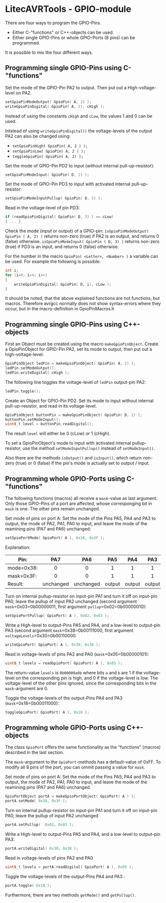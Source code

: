 # LitecAVRTools - GPIO-module #

There are four ways to program the GPIO-Pins. 
- Either C-"functions" or C++-objects can be used. 
- Either single GPIO-Pins or whole GPIO-Ports (8 pins) can be programmed. 

It is possible to mix the four different ways.

## Programming single GPIO-Pins using C-"functions" ##

Set the mode of the GPIO-Pin PA2 to output. Then put out a High-voltage-
level on PA2.
```C
setGpioPinModeOutput( GpioPin( A, 2) );
writeGpioPinDigital( GpioPin( A, 2), cHigh );
```
Instead of using the constants `cHigh` and `cLow`, the values 1 and 0 can be
used.

Intstead of using `writeGpioPinDigital()` the voltage-levels of the output PA2
can also be changed using:
- `setGpioPinHigh( GpioPin( A, 2 ) );`
- `setGpioPinLow( GpioPin( A, 2 ) );`
- `toggleGpioPin( GpioPin( A, 2) );`

Set the mode of GPIO-Pin PD2 to input (without internal pull-up-resistor):
```C
setGpioPinModeInput( GpioPin( D, 2) );
```

Set the mode of GPIO-Pin PD3 to input with activated internal pull-up-resistor:
```C
setGpioPinModeInputPullup( GpioPin( D, 3) );
```

Read in the voltage-level of pin PD3:
```C
if (readGpioPinDigital( GpioPin( D, 3) ) == cLow)
{ ... }
```

Check the mode (input or output) of a GPIO-pin:
`isGpioPinModeOutput( GpioPin ( A, 2) )` returns non-zero (true) if PA2 is an
output, and returns 0 (false) otherwise.
`isGpioPinModeInput( GpioPin ( D, 3) )` returns non-zero (true) if PD3 is an
input, and returns 0 (false) otherwise.

For the number in the macro `GpioPin( <Letter>, <Number> )` a variable
can be used. For example the following is possible:
```C
int i;
for (i=0; i<4; i++)
{
    writeGpioPinDigital( GpioPin( D, i), cLow );
}
```

It should be noted, that the above explained functions are not functions,
but macros. Therefore avrgcc normally does not show syntax-errors where they
occur, but in the macro-definition in GpioPinMacros.h

## Programming single GPIO-Pins using C++-objects ##

First an Object must be created using the macro `makeGpioPinObject`. Create
a GpioPinObject for GPIO-Pin PA2, set its mode to output, then put out a 
high-voltage-level:
```C
GpioPinObject ledPin = makeGpioPinObject( GpioPin( A, 2) );
ledPin.setModeOutput();
ledPin.writeDigital( cHigh );
```
The following line toggles the voltage-level of `ledPin` output-pin PA2:
```C
ledPin.toggle();
```
Create an Object for GPIO-Pin PD2. Set its mode to input without internal 
pull-up-resistor, and read in its voltage-level.
```C
GpioPinObject buttonPin = makeGpioPinObject( GpioPin( D, 2) );
buttonPin.setModeInput();
uint8_t level = buttonPin.readDigital();
```
The result `level` will either be 0 (cLow) or 1 (cHigh).

To set a GpioPinObject's mode to input with activated internal pullup-
resistor, use the method `setModeInputPullup()` instead of `setModeInput()`.

Also there are the methods `isOutput()` and `isInput()`, which return non-zero
(true) or 0 (false) if the pin's mode is actually set to output / input.



## Programming whole GPIO-Ports using C-"functions" ##

The following functions (macros) all receive a `mask`-value as last argument.
Only those GPIO-Pins of a port are affected, whose corresponging bit in
`mask` is one. The other pins remain unchanged.

Set mode of pins on port A: Set the mode of the Pins PA5, PA4 and PA3 to output, 
the mode of PA2, PA1, PA0 to input, and leave the mode of the reamining pins
(PA7 and PA6) unchanged:
```C
setGpioPortMode( GpioPort( A ), 0x38, 0x3F );
```
Explanation: 

| Pin:       |    PA7    |    PA6    |   PA5  |   PA4  |   PA3  |  PA2  |  PA1  |  PA0  |
|------------|:---------:|:---------:|:------:|:------:|:------:|:-----:|:-----:|:-----:|
| mode=0x38: |     0     |     0     |    1   |    1   |    1   |   0   |   0   |   0   |
| mask=0x3F: |     0     |     0     |    1   |    1   |    1   |   1   |   1   |   1   |
| Result:    | unchanged | unchanged | output | output | output | input | input | input |

Turn on internal pullup-resistor on input-pin PA1 and turn it off on input-pin 
PA0, leave the pullup of input PA2 unchanged (second argument 
`mask`=0x03=0b00000011, first argument `pullup`=0x02=0b00000010):
```C
setGpioPortPullup( GpioPort( A ), 0x02, 0x03 );
```

Write a High-level to output-Pins PA5 and PA4, and a low-level to output-pin
PA3 (second argument `mask`=0x38=0b00111000, first argument 
`voltageLevels`=0x30=0b00110000:
```C
writeGpioPort( GpioPort( A ), 0x30, 0x38 );
```

Read in voltage-levels of pins PA2 and PA0 (`mask`=0x05=0b00000101):
```C
uint8_t levels = readGpioPort( GpioPort( A ), 0x05 );
```
The return-value `levels` is `0b00000a0b` where bits `a` and `b` are 1 if the 
voltage-level on the corresponding pin is high, and 0 if the voltage-level is 
low. The voltage-level of the other pins ignored, since the corresponding bits
in the `mask`-argument are 0.

Toggle the voltage-levels of the output-Pins PA4 and PA3 
(`mask`=0x18=0b00011000):
```C
toggleGpioPort( GpioPort( A ), 0x18 );
```

## Programming whole GPIO-Ports using C++-objects ##

The class `GpioPort` offers the same functionality as the "functions" (macros) 
described in the last section.

The `mask`-argument to the `GpioPort`-methods has a default-value of 0xFF. To
modify all 8 pins of the port, you can ommit passing a value for `mask`.

Set mode of pins on port A: Set the mode of the Pins PA5, PA4 and PA3 to output, 
the mode of PA2, PA1, PA0 to input, and leave the mode of the reamining pins
(PA7 and PA6) unchanged.
```C
GpioPortObject portA = makeGpioPortObject( GpioPort( A ) );
portA.setMode( 0x38, 0x3F );
```

Turn on internal pullup-resistor on input-pin PA1 and turn it off on input-pin 
PA0, leave the pullup of input PA2 unchanged 
```C
portA.setPullup(  0x02, 0x03 );
```

Write a High-level to output-Pins PA5 and PA4, and a low-level to output-pin
PA3:
```C
portA.writeDigital( 0x30, 0x38 );
```

Read in voltage-levels of pins PA2 and PA0
```C
uint8_t levels = portA.readDigital( GpioPort( A ), 0x05 );
```

Toggle the voltage-levels of the output-Pins PA4 and PA3 :
```C
portA.toggle( 0x18 );
```

Furthermore, there are two methods `getMode()` and `getPullup()`. 






